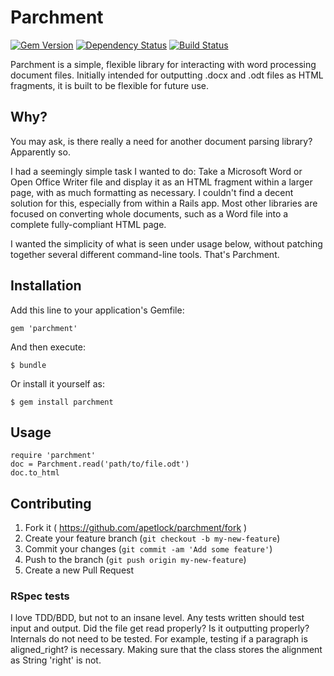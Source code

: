 # Parchment

[![Gem Version](https://badge.fury.io/rb/parchment.svg)](http://badge.fury.io/rb/parchment)
[![Dependency Status](https://gemnasium.com/apetlock/parchment.png)](https://gemnasium.com/apetlock/parchment)
[![Build Status](https://secure.travis-ci.org/apetlock/parchment.png?branch=master)](https://travis-ci.org/apetlock/parchment)

Parchment is a simple, flexible library for interacting with word processing
document files. Initially intended for outputting .docx and .odt files as
HTML fragments, it is built to be flexible for future use.

## Why?

You may ask, is there really a need for another document parsing library?
Apparently so.

I had a seemingly simple task I wanted to do: Take a Microsoft Word or Open
Office Writer file and display it as an HTML fragment within a larger page,
with as much formatting as necessary. I couldn't find a decent solution for
this, especially from within a Rails app. Most other libraries are focused
on converting whole documents, such as a Word file into a complete
fully-compliant HTML page.

I wanted the simplicity of what is seen under usage below, without
patching together several different command-line tools. That's Parchment.

## Installation

Add this line to your application's Gemfile:

    gem 'parchment'

And then execute:

    $ bundle

Or install it yourself as:

    $ gem install parchment

## Usage

    require 'parchment'
    doc = Parchment.read('path/to/file.odt')
    doc.to_html

## Contributing

1. Fork it ( https://github.com/apetlock/parchment/fork )
2. Create your feature branch (`git checkout -b my-new-feature`)
3. Commit your changes (`git commit -am 'Add some feature'`)
4. Push to the branch (`git push origin my-new-feature`)
5. Create a new Pull Request

### RSpec tests

I love TDD/BDD, but not to an insane level. Any tests written should test
input and output. Did the file get read properly? Is it outputting properly?
Internals do not need to be tested. For example, testing if a paragraph is
aligned_right? is necessary. Making sure that the class stores the alignment
as String 'right' is not.
